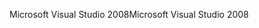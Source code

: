 <span data-ttu-id="02fe9-101">Microsoft Visual Studio 2008</span><span class="sxs-lookup"><span data-stu-id="02fe9-101">Microsoft Visual Studio 2008</span></span>
